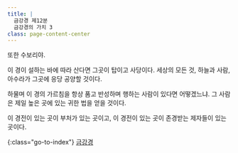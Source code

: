 ```yaml
---
title: |
  금강경 제12분
  금강경의 가치 3
class: page-content-center
---
```


또한 수보리야.

이 경이 설하는 바에 따라 산다면 그곳이 탑이고 사당이다.
세상의 모든 것, 하늘과 사람, 아수라가 그곳에 응당 공양할 것이다.

하물며 이 경의 가르침을 항상 품고 반성하며 행하는 사람이 있다면 어떻겠느냐.
그 사람은 제일 높은 곳에 있는 귀한 법을 얻을 것이다.

이 경전이 있는 곳이 부처가 있는 곳이고,
이 경전이 있는 곳이 존경받는 제자들이 있는 곳이다.

{:class="go-to-index"}
[금강경](index)